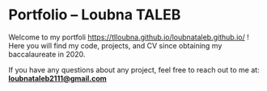 # Portfolio – Loubna TALEB  

Welcome to my portfoli https://tlloubna.github.io/loubnataleb.github.io/ !  
Here you will find my code, projects, and CV since obtaining my baccalaureate in 2020.  

If you have any questions about any project, feel free to reach out to me at: **loubnataleb2111@gmail.com**  
